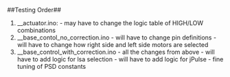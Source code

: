 ##Testing Order##

  1. __actuator.ino: 
         - may have to change the logic table of HIGH/LOW combinations
  2. __base_contol_no_correction.ino
          - will have to change pin definitions
          - will have to change how right side and left side motors are selected
  3. __base_control_with_correction.ino
          - all the changes from above
          - will have to add logic for lsa selection
          - will have to add logic for jPulse
          - fine tuning of PSD constants
